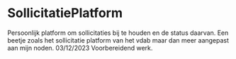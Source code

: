 # SollicitatiePlatform
Persoonlijk platform om sollicitaties bij te houden en de status daarvan.
Een beetje zoals het sollicitatie platform van het vdab maar dan meer aangepast aan mijn noden.
03/12/2023 Voorbereidend werk.
